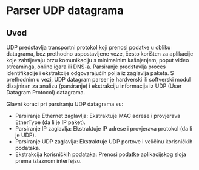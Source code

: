 # Parser UDP datagrama

## Uvod

UDP predstavlja transportni protokol koji prenosi podatke u obliku datagrama, bez prethodno uspostavljene veze, često korišten za aplikacije koje zahtijevaju brzu komunikaciju s minimalnim kašnjenjem, poput video streaminga, online igara ili DNS-a.
Parsiranje predstavlja proces identifikacije i ekstrakcije odgovarajućih polja iz zaglavlja paketa. 
S prethodnim u vezi, UDP datagram parser je hardverski ili softverski modul dizajniran za analizu (parsiranje) i ekstrakciju informacija iz UDP (User Datagram Protocol) datagrama.

Glavni koraci pri parsiranju UDP datagrama su:
* Parsiranje Ethernet zaglavlja: Ekstraktuje MAC adrese i provjerava EtherType (da li je IP paket).
* Parsiranje IP zaglavlja: Ekstraktuje IP adrese i provjerava protokol (da li je UDP).
* Parsiranje UDP zaglavlja: Ekstraktuje UDP portove i veličinu korisničkih podataka.
* Ekstrakcija korisničkih podataka: Prenosi podatke aplikacijskog sloja prema izlaznom interfejsu.
